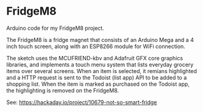 # FridgeM8

Arduino code for my FridgeM8 project. 

The FridgeM8 is a fridge magnet that consists of an Arduino Mega and a 4 inch touch screen, along with an ESP8266 module for WiFi connection. 

The sketch uses the MCUFRIEND-kbv and Adafruit GFX core graphics libraries, and implements a touch menu system that lists everyday grocery items over several screens. When an item is selected, it remians highlighted and a HTTP request is sent to the Todoist (list app) API to be added to a shopping list. When the item is marked as purchased on the Todoist app, the highlighting is removed on the FridgeM8. 

See: https://hackaday.io/project/10679-not-so-smart-fridge
